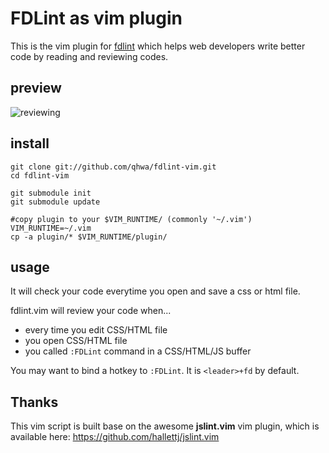 # FDLint as vim plugin

This is the vim plugin for [fdlint](https://github.com/qhwa/fdlint) which helps web developers write better code by reading and reviewing codes.

## preview

![reviewing](http://q.pnq.cc/wp-content/uploads/2012/02/fdlint-vim-500x543.png)

## install

    git clone git://github.com/qhwa/fdlint-vim.git
    cd fdlint-vim

    git submodule init
    git submodule update

    #copy plugin to your $VIM_RUNTIME/ (commonly '~/.vim')
    VIM_RUNTIME=~/.vim
    cp -a plugin/* $VIM_RUNTIME/plugin/


## usage
It will check your code everytime you open and save a css or html file.

fdlint.vim will review your code when...
* every time you edit CSS/HTML file
* you open CSS/HTML file
* you called `:FDLint` command in a CSS/HTML/JS buffer

You may want to bind a hotkey to `:FDLint`. It is `<leader>+fd` by default.

## Thanks
This vim script is built base on the awesome **jslint.vim** vim plugin, which is available here:
https://github.com/hallettj/jslint.vim
